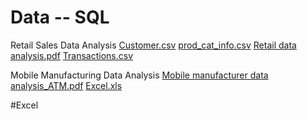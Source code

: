 # Data --  SQL
Retail Sales Data Analysis [Customer.csv](https://github.com/Tans0607/Data/files/11482829/Customer.csv)
[prod_cat_info.csv](https://github.com/Tans0607/Data/files/11482830/prod_cat_info.csv)
[Retail data analysis.pdf](https://github.com/Tans0607/Data/files/11482831/Retail.data.analysis.pdf)
[Transactions.csv](https://github.com/Tans0607/Data/files/11482832/Transactions.csv)

Mobile Manufacturing Data Analysis
[Mobile manufacturer data analysis_ATM.pdf](https://github.com/Tans0607/Data/files/11482837/Mobile.manufacturer.data.analysis_ATM.pdf)
[Excel.xls](https://github.com/Tans0607/Data/files/11482843/Excel.xls)

#Excel 
